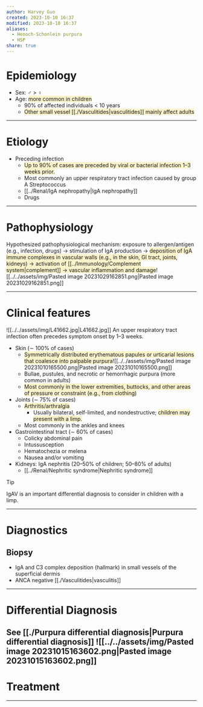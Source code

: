 ```yaml
---
author: Harvey Guo
created: 2023-10-10 16:37
modified: 2023-10-10 16:37
aliases:
  - Henoch-Schonlein purpura
  - HSP
share: true
---
```

# Epidemiology
- Sex: ♂ > ♀
- Age: <span style="background:rgba(240, 200, 0, 0.2)">more common in children</span>
	- 90% of affected individuals < 10 years
	- <span style="background:rgba(240, 200, 0, 0.2)">Other small vessel [[./Vasculitides|vasculitides]] mainly affect adults</span>

---
# Etiology
- Preceding infection
	- <span style="background:rgba(240, 200, 0, 0.2)">Up to 90% of cases are preceded by viral or bacterial infection 1–3 weeks prior.</span>
	- Most commonly an upper respiratory tract infection caused by group A Streptococcus
	- [[../Renal/IgA nephropathy|IgA nephropathy]]
	- Drugs

---
# Pathophysiology
Hypothesized pathophysiological mechanism: exposure to allergen/antigen (e.g., infection, drugs) → stimulation of IgA production → <span style="background:rgba(240, 200, 0, 0.2)">deposition of IgA immune complexes in vascular walls (e.g., in the skin, GI tract, joints, kidneys) → activation of [[../Immunology/Complement system|complement]] → vascular inflammation and damage</span>![[../../assets/img/Pasted image 20231029162851.png|Pasted image 20231029162851.png]]

---
# Clinical features
![[../../assets/img/L41662.jpg|L41662.jpg]]
An upper respiratory tract infection often precedes symptom onset by 1–3 weeks.
- Skin (∼ 100% of cases)
	- <span style="background:rgba(240, 200, 0, 0.2)">Symmetrically distributed erythematous papules or urticarial lesions that coalesce into palpable purpura</span>![[../../assets/img/Pasted image 20231010165500.png|Pasted image 20231010165500.png]]
	- Bullae, pustules, and necrotic or hemorrhagic purpura (more common in adults)
	- <span style="background:rgba(240, 200, 0, 0.2)">Most commonly in the lower extremities, buttocks, and other areas of pressure or constraint (e.g., from clothing)</span>
- Joints (∼ 75% of cases)
	- <span style="background:rgba(240, 200, 0, 0.2)">Arthritis/arthralgia </span>
		- Usually bilateral, self-limited, and nondestructive; <span style="background:rgba(240, 200, 0, 0.2)">children may present with a limp.</span>
	- Most commonly in the ankles and knees
- Gastrointestinal tract (∼ 60% of cases)
	- Colicky abdominal pain 
	- Intussusception 
	- Hematochezia or melena
	- Nausea and/or vomiting
- Kidneys: IgA nephritis (20–50% of children; 50–80% of adults)
	- [[../Renal/Nephritic syndrome|Nephritic syndrome]]

>[!tip] 
>IgAV is an important differential diagnosis to consider in children with a limp.

---
# Diagnostics
## Biopsy
- IgA and C3 complex deposition (hallmark) in small vessels of the superficial dermis
- ANCA negative [[./Vasculitides|vasculitis]]

---
# Differential Diagnosis
See [[./Purpura differential diagnosis|Purpura differential diagnosis]]
![[../../assets/img/Pasted image 20231015163602.png|Pasted image 20231015163602.png]]
---
# Treatment


---
